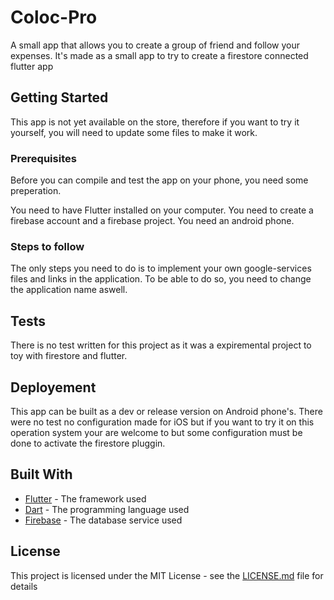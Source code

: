 # Coloc-Pro

A small app that allows you to create a group of friend and follow your expenses. It's made as a small app to try to create a firestore connected flutter app

## Getting Started

This app is not yet available on the store, therefore if you want to try it yourself, you will need to update some files to make it work.

### Prerequisites

Before you can compile and test the app on your phone, you need some preperation.

You need to have Flutter installed on your computer.
You need to create a firebase account and a firebase project.
You need an android phone.

### Steps to follow

The only steps you need to do is to implement your own google-services files and links in the application. To be able to do so, you need to change the application name aswell.

## Tests

There is no test written for this project as it was a expiremental project to toy with firestore and flutter.

## Deployement

This app can be built as a dev or release version on Android phone's. There were no test no configuration made for iOS but if you want to try it on this operation system your are welcome to but some configuration must be done to activate the firestore pluggin.

## Built With

* [Flutter](https://flutter.dev) - The framework used
* [Dart](https://dart.dev/) - The programming language used
* [Firebase](https://firebase.google.com/) - The database service used

## License

This project is licensed under the MIT License - see the [LICENSE.md](LICENSE.md) file for details
